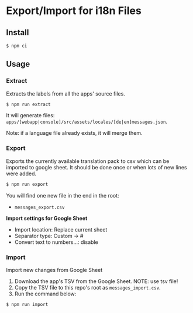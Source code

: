 # Export/Import for i18n Files

## Install

```bash
$ npm ci
```

## Usage

### Extract

Extracts the labels from all the apps' source files.

```bash
$ npm run extract
```

It will generate files: `apps/[webapp|console]/src/assets/locales/[de|en]messages.json`.

Note: if a language file already exists, it will merge them.

### Export

Exports the currently available translation pack to csv which can be imported to google sheet. It should be done once or when lots of new lines were added.

```bash
$ npm run export
```

You will find one new file in the end in the root:

- `messages_export.csv`

**Import settings for Google Sheet**

- Import location: Replace current sheet
- Separator type: Custom -> #
- Convert text to numbers...: disable

### Import

Import new changes from Google Sheet

1. Download the app's TSV from the Google Sheet. NOTE: use tsv file!
2. Copy the TSV file to this repo's root as `messages_import.csv`.
3. Run the command below:
  ```bash
  $ npm run import
  ```